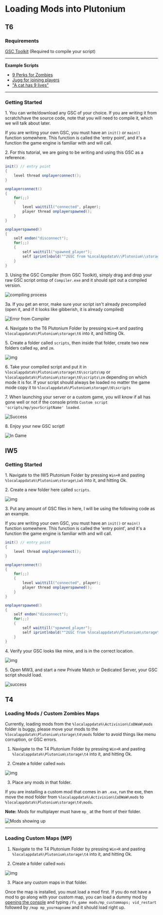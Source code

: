 # Loading Mods into Plutonium

## T6

### Requirements

[GSC Toolkit](https://drive.google.com/file/d/1j_ocjFCQsFaWqF2-PfdoJt2nF_EpNL_G/view?usp=sharing) (Required to compile your script)

---

__Example Scripts__

- [9 Perks for Zombies](https://forum.plutonium.pw/topic/29/all-perk-slots-unlock-script-zombies)
- [Jugg for joining players](https://forum.plutonium.pw/topic/112/jugger-for-new-players-joining-at-or-after-round-8-zombies)
- ["A cat has 9 lives"](https://forum.plutonium.pw/topic/449/mob-of-the-dead-mod-a-cat-has-9-lives)

---

### Getting Started

1\. You can write/download any GSC of your choice. If you are writing it from scratch/have the source code, note that you will need to compile it, which we will talk about later.

<Alert variant="warning">

If you are writing your own GSC, you must have an `init()` or `main()` function somewhere. This function is called the 'entry point', and it's a function the game engine is familiar with and will call.

</Alert>

2\. For this tutorial, we are going to be writing and using this GSC as a reference.

```cs
init() // entry point
{
    level thread onplayerconnect();
}

onplayerconnect()
{
    for(;;)
    {
        level waittill("connected", player);
        player thread onplayerspawned();
    }
}

onplayerspawned()
{
    self endon("disconnect");
    for(;;)
    {
        self waittill("spawned_player");
        self iprintlnbold("^2GSC from %LocalAppdata%\\Plutonium\\storage\\t6\\scripts\\mp\\test.gsc ^1(Compiled)");
    }
}
```

3\. Using the GSC Compiler (from GSC Toolkit), simply drag and drop your raw GSC script ontop of `Compiler.exe` and it should spit out a compiled version.

![compiling process](/images/docs/modding/loading-mods/OWtguHd.gif)

3a\. If you get an error, make sure your script isn't already precompiled (open it, and if it looks like gibberish, it is already compiled)  

![Error from Compiler](/images/docs/modding/loading-mods/JgwqeCy.png)

4\. Navigate to the T6 Plutonium Folder by pressing `Win+R` and pasting `%localappdata%\Plutonium\storage\t6` into it, and hitting Ok.

5\. Create a folder called `scripts`, then inside that folder, create two new folders called `mp`, and `zm`.

![img](/images/docs/modding/loading-mods/RWrHJt5.png)

6\. Take your compiled script and put it in `%localappdata%\Plutonium\storage\t6\scripts\mp` or `%localappdata%\Plutonium\storage\t6\scripts\zm` depending on which mode it is for.
If your script should always be loaded no matter the game mode copy it to `%localappdata%\Plutonium\storage\t6\scripts`

7\. When launching your server or a custom game, you will know if all has gone well or not if the console prints `Custom script 'scripts/mp/yourScriptName' loaded`.

![Success](/images/docs/modding/loading-mods/oVlCBnI.png)

8\. Enjoy your new GSC script!

![In Game](/images/docs/modding/loading-mods/bun6iFx.png)

## IW5

### Getting Started⠀

1\. Navigate to the IW5 Plutonium Folder by pressing `Win+R` and pasting `%localappdata%\Plutonium\storage\iw5` into it, and hitting Ok.

2\. Create a new folder here called `scripts`.

![img](/images/docs/modding/loading-mods/d3AnJ4R.png)

3\. Put any amount of GSC files in here, I will be using the following code as an example.

<Alert variant="warning">

If you are writing your own GSC, you must have an `init()` or `main()` function somewhere. This function is called the 'entry point', and it's a function the game engine is familiar with and will call.

</Alert>

```cs
init() // entry point
{
    level thread onplayerconnect();
}

onplayerconnect()
{
    for(;;)
    {
        level waittill("connected", player);
        player thread onplayerspawned();
    }
}

onplayerspawned()
{
    self endon("disconnect");
    for(;;)
    {
        self waittill("spawned_player");
        self iprintlnbold("^2GSC from %localappdata%\Plutonium\storage\iw5\scripts\example.gsc");
    }
}
```

4\. Verify your GSC looks like mine, and is in the correct location.

![img](/images/docs/modding/loading-mods/LSrZkI0.png)

5\. Open MW3, and start a new Private Match or Dedicated Server, your GSC script should load.

![success](/images/docs/modding/loading-mods/X2qZtj5.png)

## T4

### Loading Mods / Custom Zombies Maps

<!--
We support both the vanilla game folder and the Plutonium folder for mod loading.
-->

<Alert variant="danger">

Currently, loading mods from the `%localappdata%\Activision\CoDWaW\mods` folder is buggy, please move your mods to the `%localappdata%\Plutonium\storage\t4\mods` folder to avoid things like menu corruption, or GSC errors.

</Alert>

1. Navigate to the T4 Plutonium Folder by pressing `Win+R` and pasting `%localappdata%\Plutonium\storage\t4` into it, and hitting Ok.

2. Create a folder called `mods`

![img](/images/docs/modding/loading-mods/Zzpf3O5.png)

3. Place any mods in that folder.

<!--

You can place your mod in either of these places:
- `%localappdata%\Plutonium\storage\t4\mods`   **(Recommended)**
- `%localappdata%\Activision\CoDWaW\mods`    **[BUGGY ATM, MOVE YOUR MODS/MAPS FROM HERE TO THE DIRECTORY ABOVE.]**

**We suggest using the Plutonium folder where possible though, if you crash due to a mod, try moving it to the Plutonium Mods folder instead.**

-->

If you are installing a custom mod that comes in an `.exe`, run the exe, then move the mod folder from `%localappdata%\Activision\CoDWaW\mods` to `%localappdata%\Plutonium\storage\t4\mods`.

**Note:** Mods for multiplayer must have `mp_` at the front of their folder.

![Mods showing up](/images/docs/modding/loading-mods/6qchlaS.png)

---

### Loading Custom Maps (MP)

<!--
We support both the vanilla game folder and the Plutonium folder for loading client-side custom multiplayer maps.

You can place your mod in either of these places:
- `%localappdata%\Activision\CoDWaW\usermaps`
- `%localappdata%\Plutonium\storage\t4\usermaps`   **(Recommended)**

-->

1. Navigate to the T4 Plutonium Folder by pressing `Win+R` and pasting `%localappdata%\Plutonium\storage\t4` into it, and hitting Ok.

2. Create a folder called `mods`

![img](/images/docs/modding/loading-mods/Zzpf3O5.png)

3. Place any custom maps in that folder.

Once the map is installed, you must load a mod first. If you do not have a mod to go along with your custom map, you can load a dummy mod by [opening the console](/docs/opening-console) and typing `/fs_game mods/mp_custommaps; vid_restart` followed by `/map mp_yourmapname` and it should load right up.
